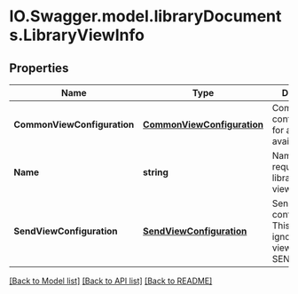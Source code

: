 # IO.Swagger.model.libraryDocuments.LibraryViewInfo
## Properties

Name | Type | Description | Notes
------------ | ------------- | ------------- | -------------
**CommonViewConfiguration** | [**CommonViewConfiguration**](CommonViewConfiguration.md) | Common view configuration for all the available views | [optional] 
**Name** | **string** | Name of the requested libraryDocument view | [optional] 
**SendViewConfiguration** | [**SendViewConfiguration**](SendViewConfiguration.md) | Send page view configuration. This will be ignored for views other than SEND. | [optional] 

[[Back to Model list]](../README.md#documentation-for-models) [[Back to API list]](../README.md#documentation-for-api-endpoints) [[Back to README]](../README.md)

